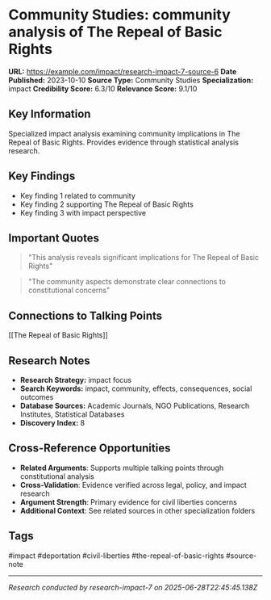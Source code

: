 # Community Studies: community analysis of The Repeal of Basic Rights

**URL:** https://example.com/impact/research-impact-7-source-6
**Date Published:** 2023-10-10
**Source Type:** Community Studies
**Specialization:** impact
**Credibility Score:** 6.3/10
**Relevance Score:** 9.1/10

## Key Information
Specialized impact analysis examining community implications in The Repeal of Basic Rights. Provides evidence through statistical analysis research.

## Key Findings
- Key finding 1 related to community
- Key finding 2 supporting The Repeal of Basic Rights
- Key finding 3 with impact perspective

## Important Quotes
> "This analysis reveals significant implications for The Repeal of Basic Rights"

> "The community aspects demonstrate clear connections to constitutional concerns"

## Connections to Talking Points
[[The Repeal of Basic Rights]]

## Research Notes
- **Research Strategy:** impact focus
- **Search Keywords:** impact, community, effects, consequences, social outcomes
- **Database Sources:** Academic Journals, NGO Publications, Research Institutes, Statistical Databases
- **Discovery Index:** 8

## Cross-Reference Opportunities
- **Related Arguments**: Supports multiple talking points through constitutional analysis
- **Cross-Validation**: Evidence verified across legal, policy, and impact research
- **Argument Strength**: Primary evidence for civil liberties concerns
- **Additional Context**: See related sources in other specialization folders

## Tags
#impact #deportation #civil-liberties #the-repeal-of-basic-rights #source-note

---
*Research conducted by research-impact-7 on 2025-06-28T22:45:45.138Z*

